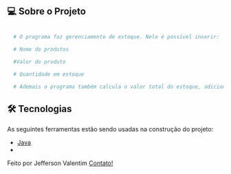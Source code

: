 
## 💻 Sobre o Projeto


```bash

  # O programa faz gerenciamento de estoque. Nele é possível inserir:

  # Nome do produtos

  #Valor do produto
  
  # Quantidade em estoque

  # Ademais o programa também calcula o valor total do estoque, adiciona novos produtos e remove produtos que saíram do estoque

```


## 🛠 Tecnologias
As seguintes ferramentas estão sendo usadas na construção do projeto:

- [Java][java]
-
Feito por Jefferson Valentim [Contato!](https://www.linkedin.com/in/jefferson-valentim-a3b64a124/)

[Java]: https://docs.oracle.com/en/java/
